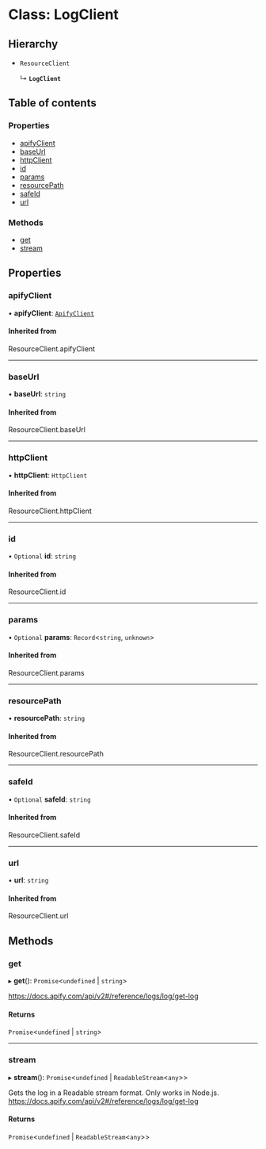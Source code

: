 # Class: LogClient

## Hierarchy

- `ResourceClient`

  ↳ **`LogClient`**

## Table of contents

### Properties

- [apifyClient](LogClient.md#apifyclient)
- [baseUrl](LogClient.md#baseurl)
- [httpClient](LogClient.md#httpclient)
- [id](LogClient.md#id)
- [params](LogClient.md#params)
- [resourcePath](LogClient.md#resourcepath)
- [safeId](LogClient.md#safeid)
- [url](LogClient.md#url)

### Methods

- [get](LogClient.md#get)
- [stream](LogClient.md#stream)

## Properties

### <a id="apifyclient" name="apifyclient"></a> apifyClient

• **apifyClient**: [`ApifyClient`](ApifyClient.md)

#### Inherited from

ResourceClient.apifyClient

___

### <a id="baseurl" name="baseurl"></a> baseUrl

• **baseUrl**: `string`

#### Inherited from

ResourceClient.baseUrl

___

### <a id="httpclient" name="httpclient"></a> httpClient

• **httpClient**: `HttpClient`

#### Inherited from

ResourceClient.httpClient

___

### <a id="id" name="id"></a> id

• `Optional` **id**: `string`

#### Inherited from

ResourceClient.id

___

### <a id="params" name="params"></a> params

• `Optional` **params**: `Record`<`string`, `unknown`\>

#### Inherited from

ResourceClient.params

___

### <a id="resourcepath" name="resourcepath"></a> resourcePath

• **resourcePath**: `string`

#### Inherited from

ResourceClient.resourcePath

___

### <a id="safeid" name="safeid"></a> safeId

• `Optional` **safeId**: `string`

#### Inherited from

ResourceClient.safeId

___

### <a id="url" name="url"></a> url

• **url**: `string`

#### Inherited from

ResourceClient.url

## Methods

### <a id="get" name="get"></a> get

▸ **get**(): `Promise`<`undefined` \| `string`\>

https://docs.apify.com/api/v2#/reference/logs/log/get-log

#### Returns

`Promise`<`undefined` \| `string`\>

___

### <a id="stream" name="stream"></a> stream

▸ **stream**(): `Promise`<`undefined` \| `ReadableStream`<`any`\>\>

Gets the log in a Readable stream format. Only works in Node.js.
https://docs.apify.com/api/v2#/reference/logs/log/get-log

#### Returns

`Promise`<`undefined` \| `ReadableStream`<`any`\>\>
